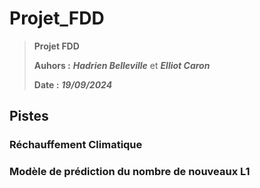 # Projet_FDD

> **Projet FDD**
>
> **Auhors :** ***Hadrien Belleville*** et ***Elliot Caron***
>
> **Date :** ***19/09/2024***

## Pistes

### Réchauffement Climatique

### Modèle de prédiction du nombre de nouveaux L1
